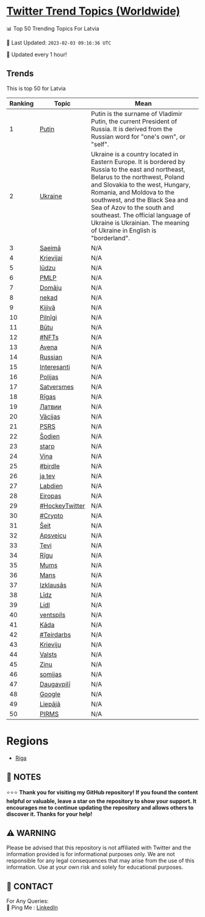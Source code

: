 [Twitter Trend Topics (Worldwide)](https://github.com/ErcinDedeoglu/Twitter-Trend-Topics)
==========


📊 Top 50 Trending Topics For Latvia

📆 Last Updated: `2023-02-03 09:16:36 UTC`

🔧 Updated every 1 hour!


## Trends

This is top 50 for Latvia

| Ranking | Topic | Mean |
| ------- | ------------ | ------------ |
| 1 | [Putin](http://twitter.com/search?q=Putin) | Putin is the surname of Vladimir Putin, the current President of Russia. It is derived from the Russian word for "one's own", or "self". |
| 2 | [Ukraine](http://twitter.com/search?q=Ukraine) | Ukraine is a country located in Eastern Europe. It is bordered by Russia to the east and northeast, Belarus to the northwest, Poland and Slovakia to the west, Hungary, Romania, and Moldova to the southwest, and the Black Sea and Sea of Azov to the south and southeast. The official language of Ukraine is Ukrainian. The meaning of Ukraine in English is "borderland". |
| 3 | [Saeimā](http://twitter.com/search?q=Saeim%c4%81) | N/A |
| 4 | [Krievijai](http://twitter.com/search?q=Krievijai) | N/A |
| 5 | [lūdzu](http://twitter.com/search?q=l%c5%abdzu) | N/A |
| 6 | [PMLP](http://twitter.com/search?q=PMLP) | N/A |
| 7 | [Domāju](http://twitter.com/search?q=Dom%c4%81ju) | N/A |
| 8 | [nekad](http://twitter.com/search?q=nekad) | N/A |
| 9 | [Kijivā](http://twitter.com/search?q=Kijiv%c4%81) | N/A |
| 10 | [Pilnīgi](http://twitter.com/search?q=Piln%c4%abgi) | N/A |
| 11 | [Būtu](http://twitter.com/search?q=B%c5%abtu) | N/A |
| 12 | [#NFTs](http://twitter.com/search?q=%23NFTs) | N/A |
| 13 | [Avena](http://twitter.com/search?q=Avena) | N/A |
| 14 | [Russian](http://twitter.com/search?q=Russian) | N/A |
| 15 | [Interesanti](http://twitter.com/search?q=Interesanti) | N/A |
| 16 | [Polijas](http://twitter.com/search?q=Polijas) | N/A |
| 17 | [Satversmes](http://twitter.com/search?q=Satversmes) | N/A |
| 18 | [Rīgas](http://twitter.com/search?q=R%c4%abgas) | N/A |
| 19 | [Латвии](http://twitter.com/search?q=%d0%9b%d0%b0%d1%82%d0%b2%d0%b8%d0%b8) | N/A |
| 20 | [Vācijas](http://twitter.com/search?q=V%c4%81cijas) | N/A |
| 21 | [PSRS](http://twitter.com/search?q=PSRS) | N/A |
| 22 | [Šodien](http://twitter.com/search?q=%c5%a0odien) | N/A |
| 23 | [starp](http://twitter.com/search?q=starp) | N/A |
| 24 | [Viņa](http://twitter.com/search?q=Vi%c5%86a) | N/A |
| 25 | [#birdle](http://twitter.com/search?q=%23birdle) | N/A |
| 26 | [ja tev](http://twitter.com/search?q=ja+tev) | N/A |
| 27 | [Labdien](http://twitter.com/search?q=Labdien) | N/A |
| 28 | [Eiropas](http://twitter.com/search?q=Eiropas) | N/A |
| 29 | [#HockeyTwitter](http://twitter.com/search?q=%23HockeyTwitter) | N/A |
| 30 | [#Crypto](http://twitter.com/search?q=%23Crypto) | N/A |
| 31 | [Šeit](http://twitter.com/search?q=%c5%a0eit) | N/A |
| 32 | [Apsveicu](http://twitter.com/search?q=Apsveicu) | N/A |
| 33 | [Tevi](http://twitter.com/search?q=Tevi) | N/A |
| 34 | [Rīgu](http://twitter.com/search?q=R%c4%abgu) | N/A |
| 35 | [Mums](http://twitter.com/search?q=Mums) | N/A |
| 36 | [Mans](http://twitter.com/search?q=Mans) | N/A |
| 37 | [Izklausās](http://twitter.com/search?q=Izklaus%c4%81s) | N/A |
| 38 | [Līdz](http://twitter.com/search?q=L%c4%abdz) | N/A |
| 39 | [Lidl](http://twitter.com/search?q=Lidl) | N/A |
| 40 | [ventspils](http://twitter.com/search?q=ventspils) | N/A |
| 41 | [Kāda](http://twitter.com/search?q=K%c4%81da) | N/A |
| 42 | [#Teirdarbs](http://twitter.com/search?q=%23Teirdarbs) | N/A |
| 43 | [Krieviju](http://twitter.com/search?q=Krieviju) | N/A |
| 44 | [Valsts](http://twitter.com/search?q=Valsts) | N/A |
| 45 | [Zinu](http://twitter.com/search?q=Zinu) | N/A |
| 46 | [somijas](http://twitter.com/search?q=somijas) | N/A |
| 47 | [Daugavpilī](http://twitter.com/search?q=Daugavpil%c4%ab) | N/A |
| 48 | [Google](http://twitter.com/search?q=Google) | N/A |
| 49 | [Liepājā](http://twitter.com/search?q=Liep%c4%81j%c4%81) | N/A |
| 50 | [PIRMS](http://twitter.com/search?q=PIRMS) | N/A |



# Regions

* [Riga](</Latvia/Riga.md>)



## 📝 NOTES

⭐⭐⭐ **Thank you for visiting my GitHub repository! If you found the content helpful or valuable, leave a star on the repository to show your support. It encourages me to continue updating the repository and allows others to discover it. Thanks for your help!**


## ⚠️ WARNING

Please be advised that this repository is not affiliated with Twitter and the information provided is for informational purposes only. We are not responsible for any legal consequences that may arise from the use of this information. Use at your own risk and solely for educational purposes.


## 📨 CONTACT

 For Any Queries:  
            🏓 Ping Me : [LinkedIn](https://www.linkedin.com/in/ercindedeoglu/)
